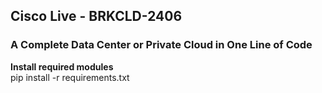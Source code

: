 ## Cisco Live - BRKCLD-2406 ##
### A Complete Data Center or Private Cloud in One Line of Code ###

**Install required modules**  
pip install -r requirements.txt  
